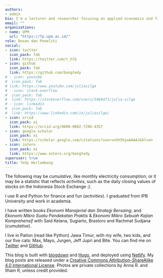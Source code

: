 ```yaml
---
authors:
- admin
bio: I'm a lecturer and researcher focusing on applied economics and financial econometrics.
email: ""
organizations:
- name: UPM
  url: "https://fp.upm.ac.id/"
role: Dosen dan Peneliti
social:
- icon: twitter
  icon_pack: fab
  link: https://twitter.com/t_hlb
- icon: github
  icon_pack: fab
  link: https://github.com/bangtedy
# - icon: youtube
#  icon_pack: fab
# link: https://www.youtube.com/juliasilge
# - icon: stack-overflow
#  icon_pack: fab
#  link: https://stackoverflow.com/users/5468471/julia-silge
# - icon: linkedin
#  icon_pack: fab
#  link: https://www.linkedin.com/in/juliasilge/
- icon: orcid
  icon_pack: ai
  link: https://orcid.org/0000-0002-7296-4357
- icon: google-scholar
  icon_pack: ai
  link: https://scholar.google.com/citations?user=nSh5hyoAAAAJ&hl=en
- icon: zotero
  icon_pack: ai
  link: https://www.zotero.org/bangtedy
superuser: true
title: Tedy Herlambang
---
```


The following may be *cumulative*, like monthly electricity consumption; or it may be a statistic that reflects *activities*, such as the daily closing values of stocks on the Indonesia Stock Exchange :).

I use R and Python for finance and fun (*activities*). I graduated from IPB University and work in academia.

I have written books *Ekonomi Manajerial dan Strategi Bersaing*; and *Ekonomi Mikro Suatu Pendekatan Praktis* & *Ekonomi Mikro Sebuah Kajian Komprehensif* with Said Kelana, Sugiarto, Brastoro and Rachmat Sudjana (*cumulative*).

I live in Paiton (read like Python) Jawa Timur, with my wife, two kids, and our five cats: Max, Mayo, Jurgen, Jeff Jupri and Bite. You can find me on [Twitter](https://twitter.com/t_hlb) and [GitHub](https://github.com/bangtedy).

This blog is built with [blogdown](https://github.com/rstudio/blogdown) and [Hugo](https://gohugo.io/), and deployed using [Netlify](https://www.netlify.com/). My blog posts are released under a [Creative Commons Attribution-ShareAlike 4.0 International License](https://creativecommons.org/licenses/by-sa/4.0/). Photos are private collections by Anna R. and Ilham R, unless credit provided.

